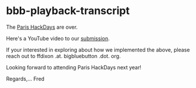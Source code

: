 # bbb-playback-transcript

The <a href="https://hackdays.numerique.gouv.fr/">Paris HackDays</a> are over.  

Here's a YouTube video to our <a href="https://youtu.be/-a6VNpMWyi4">submission</a>.  

If your interested in exploring about how we implemented the above, please reach out to <a mailto="ffdixon@bigbluebutton.org">ffdixon .at. bigbluebutton .dot. org</a>.

Looking forward to attending Paris HackDays next year!

Regards,... Fred
